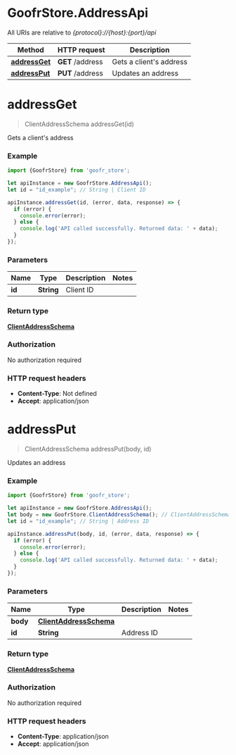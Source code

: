 # GoofrStore.AddressApi

All URIs are relative to *{protocol}://{host}:{port}/api*

Method | HTTP request | Description
------------- | ------------- | -------------
[**addressGet**](AddressApi.md#addressGet) | **GET** /address | Gets a client&#x27;s address
[**addressPut**](AddressApi.md#addressPut) | **PUT** /address | Updates an address

<a name="addressGet"></a>
# **addressGet**
> ClientAddressSchema addressGet(id)

Gets a client&#x27;s address

### Example
```javascript
import {GoofrStore} from 'goofr_store';

let apiInstance = new GoofrStore.AddressApi();
let id = "id_example"; // String | Client ID

apiInstance.addressGet(id, (error, data, response) => {
  if (error) {
    console.error(error);
  } else {
    console.log('API called successfully. Returned data: ' + data);
  }
});
```

### Parameters

Name | Type | Description  | Notes
------------- | ------------- | ------------- | -------------
 **id** | **String**| Client ID | 

### Return type

[**ClientAddressSchema**](ClientAddressSchema.md)

### Authorization

No authorization required

### HTTP request headers

 - **Content-Type**: Not defined
 - **Accept**: application/json

<a name="addressPut"></a>
# **addressPut**
> ClientAddressSchema addressPut(body, id)

Updates an address

### Example
```javascript
import {GoofrStore} from 'goofr_store';

let apiInstance = new GoofrStore.AddressApi();
let body = new GoofrStore.ClientAddressSchema(); // ClientAddressSchema | 
let id = "id_example"; // String | Address ID

apiInstance.addressPut(body, id, (error, data, response) => {
  if (error) {
    console.error(error);
  } else {
    console.log('API called successfully. Returned data: ' + data);
  }
});
```

### Parameters

Name | Type | Description  | Notes
------------- | ------------- | ------------- | -------------
 **body** | [**ClientAddressSchema**](ClientAddressSchema.md)|  | 
 **id** | **String**| Address ID | 

### Return type

[**ClientAddressSchema**](ClientAddressSchema.md)

### Authorization

No authorization required

### HTTP request headers

 - **Content-Type**: application/json
 - **Accept**: application/json

